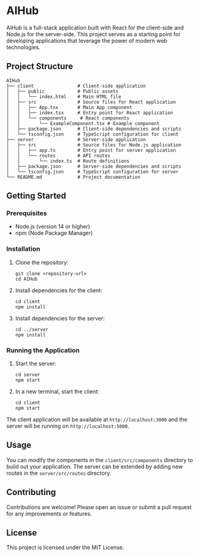 # AIHub

AIHub is a full-stack application built with React for the client-side and Node.js for the server-side. This project serves as a starting point for developing applications that leverage the power of modern web technologies.

## Project Structure

```
AIHub
├── client                # Client-side application
│   ├── public            # Public assets
│   │   └── index.html    # Main HTML file
│   ├── src               # Source files for React application
│   │   ├── App.tsx       # Main App component
│   │   ├── index.tsx     # Entry point for React application
│   │   └── components     # React components
│   │       └── ExampleComponent.tsx # Example component
│   ├── package.json      # Client-side dependencies and scripts
│   └── tsconfig.json     # TypeScript configuration for client
├── server                # Server-side application
│   ├── src               # Source files for Node.js application
│   │   ├── app.ts        # Entry point for server application
│   │   └── routes        # API routes
│   │       └── index.ts  # Route definitions
│   ├── package.json      # Server-side dependencies and scripts
│   └── tsconfig.json     # TypeScript configuration for server
└── README.md             # Project documentation
```

## Getting Started

### Prerequisites

- Node.js (version 14 or higher)
- npm (Node Package Manager)

### Installation

1. Clone the repository:
   ```
   git clone <repository-url>
   cd AIHub
   ```

2. Install dependencies for the client:
   ```
   cd client
   npm install
   ```

3. Install dependencies for the server:
   ```
   cd ../server
   npm install
   ```

### Running the Application

1. Start the server:
   ```
   cd server
   npm start
   ```

2. In a new terminal, start the client:
   ```
   cd client
   npm start
   ```

The client application will be available at `http://localhost:3000` and the server will be running on `http://localhost:5000`.

## Usage

You can modify the components in the `client/src/components` directory to build out your application. The server can be extended by adding new routes in the `server/src/routes` directory.

## Contributing

Contributions are welcome! Please open an issue or submit a pull request for any improvements or features.

## License

This project is licensed under the MIT License.